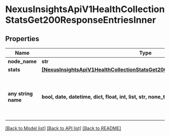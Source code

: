# NexusInsightsApiV1HealthCollectionStatsGet200ResponseEntriesInner


## Properties
Name | Type | Description | Notes
------------ | ------------- | ------------- | -------------
**node_name** | **str** |  | [optional] 
**stats** | [**[NexusInsightsApiV1HealthCollectionStatsGet200ResponseEntriesInnerStatsInner]**](NexusInsightsApiV1HealthCollectionStatsGet200ResponseEntriesInnerStatsInner.md) |  | [optional] 
**any string name** | **bool, date, datetime, dict, float, int, list, str, none_type** | any string name can be used but the value must be the correct type | [optional]

[[Back to Model list]](../README.md#documentation-for-models) [[Back to API list]](../README.md#documentation-for-api-endpoints) [[Back to README]](../README.md)


